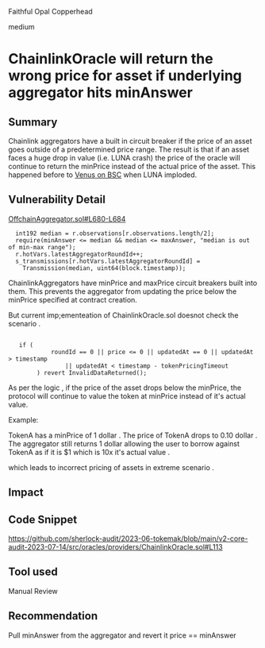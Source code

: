 Faithful Opal Copperhead

medium

# ChainlinkOracle will return the wrong price for asset if underlying aggregator hits minAnswer
## Summary
Chainlink aggregators have a built in circuit breaker if the price of an asset goes outside of a predetermined price range. The result is that if an asset faces a huge drop in value (i.e. LUNA crash) the price of the oracle will continue to return the minPrice instead of the actual price of the asset. This happened before to [Venus on BSC](https://rekt.news/venus-blizz-rekt/) when LUNA imploded.
## Vulnerability Detail
[OffchainAggregator.sol#L680-L684](https://github.com/smartcontractkit/libocr/blob/82b910bef5c1c95cc7a886091ccfc1895bde76f5/contract/OffchainAggregator.sol#L680-L684)
```solidity 
  int192 median = r.observations[r.observations.length/2];
  require(minAnswer <= median && median <= maxAnswer, "median is out of min-max range");
  r.hotVars.latestAggregatorRoundId++;
  s_transmissions[r.hotVars.latestAggregatorRoundId] =
    Transmission(median, uint64(block.timestamp));
```
ChainlinkAggregators have minPrice and maxPrice circuit breakers built into them. This prevents the aggregator from updating the price below the minPrice specified at contract creation.

But current imp;ementeation of ChainlinkOracle.sol doesnot check the scenario . 
```solidity 

   if (
            roundId == 0 || price <= 0 || updatedAt == 0 || updatedAt > timestamp
                || updatedAt < timestamp - tokenPricingTimeout
        ) revert InvalidDataReturned();

```
As per the logic , if the price of the asset drops below the minPrice, the protocol will continue to value the token at minPrice instead of it's actual value. 

Example:

TokenA has a minPrice of 1 dollar . The price of TokenA drops to 0.10 dollar . The aggregator still returns 1 dollar allowing the user to borrow against TokenA as if it is $1 which is 10x it's actual value .

which leads to incorrect pricing of assets in extreme scenario . 



## Impact

## Code Snippet
https://github.com/sherlock-audit/2023-06-tokemak/blob/main/v2-core-audit-2023-07-14/src/oracles/providers/ChainlinkOracle.sol#L113
## Tool used

Manual Review

## Recommendation
Pull minAnswer from the aggregator and revert it price == minAnswer 